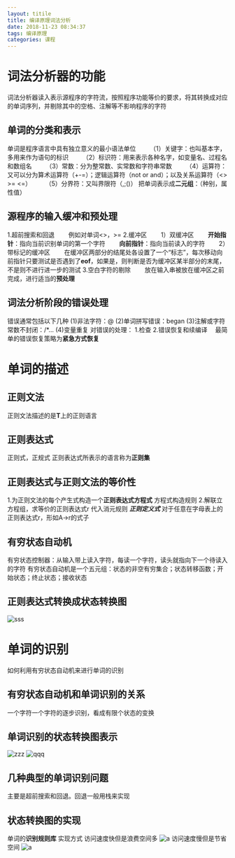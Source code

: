 ```yaml
---
layout: titile
title: 编译原理词法分析
date: 2018-11-23 08:34:37
tags: 编译原理
categories: 课程
---
```

# 词法分析器的功能
词法分析器读入表示源程序的字符流，按照程序功能等价的要求，将其转换成对应的单词序列，并剔除其中的空格、注解等不影响程序的字符
 <!--more--> 
## 单词的分类和表示
单词是程序语言中具有独立意义的最小语法单位
&emsp;&emsp;（1）关键字：也叫基本字，多用来作为语句的标识
&emsp;&emsp;（2）标识符：用来表示各种名字，如变量名、过程名和数组名
&emsp;&emsp;（3）常数：分为整常数、实常数和字符串常数
&emsp;&emsp;（4）运算符：又可以分为算术运算符（+-=）；逻辑运算符（not or and）；以及关系运算符（<> >= <=）
&emsp;&emsp;（5）分界符：又叫界限符（,;()）
把单词表示成**二元组**：（种别，属性值）
## 源程序的输入缓冲和预处理
1.超前搜索和回退
&emsp;&emsp;例如对单词<>，>=
2.缓冲区
&emsp;&emsp;1）双缓冲区
&emsp;&emsp;**开始指针**：指向当前识别单词的第一个字符
&emsp;&emsp;**向前指针**：指向当前读入的字符
&emsp;&emsp;2）带标记的缓冲区
&emsp;&emsp;在缓冲区两部分的结尾处各设置了一个“标志”，每次移动向前指针只要测试是否遇到了**eof**，如果是，则判断是否为缓冲区某半部分的末尾，不是则不进行进一步的测试
3.空白字符的剔除
&emsp;&emsp;放在输入串被放在缓冲区之前完成，进行适当的**预处理**
## 词法分析阶段的错误处理
错误通常包括以下几种
(1)非法字符：@
(2)单词拼写错误：began
(3)注解或字符常数不封闭：/*...
(4)变量重复
对错误的处理：
1.检查
2.错误恢复和续编译
&emsp;最简单的错误恢复策略为**紧急方式恢复**

# 单词的描述
## 正则文法
正则文法描述的是**T**上的正则语言
## 正则表达式
正则式，正规式
正则表达式所表示的语言称为**正则集**
## 正则表达式与正则文法的等价性
1.为正则文法的每个产生式构造一个**正则表达式方程式**
方程式构造规则
2.解联立方程组，求等价的正则表达式r
代入消元规则
***正则定义式***
对于任意在字母表上的正则表达式r，形如A->r的式子
## 有穷状态自动机
有穷状态控制器：从输入带上读入字符，每读一个字符，读头就指向下一个待读入的字符
有穷状态自动机是一个五元组：状态的非空有穷集合；状态转移函数；开始状态；终止状态；接收状态
## 正则表达式转换成状态转换图
![sss](编译原理词法分析/p1.png)
# 单词的识别
如何利用有穷状态自动机来进行单词的识别
## 有穷状态自动机和单词识别的关系
一个字符一个字符的逐步识别，看成有限个状态的变换
## 单词识别的状态转换图表示
![zzz](编译原理词法分析/p3.png "识别基本单词的状态转换图")
![qqq](编译原理词法分析/p2.png "由正则文法构造状态转换图")
## 几种典型的单词识别问题
主要是超前搜索和回退。回退一般用栈来实现
## 状态转换图的实现
单词的**识别规则库**
实现方式
访问速度快但是浪费空间多
![a](编译原理词法分析/p4.png "状态矩阵")
访问速度慢但是节省空间 
![a](编译原理词法分析/p5.png "邻接表")
